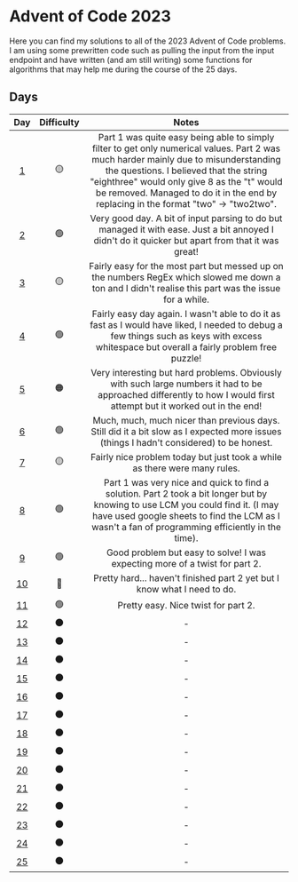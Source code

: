 # Advent of Code 2023
Here you can find my solutions to all of the 2023 Advent of Code problems.
I am using some prewritten code such as pulling the input from the input endpoint and have written (and am still writing) some functions for algorithms that may help me during the course of the 25 days.

## Days
| **Day** | **Difficulty** | **Notes** |
|:---:|:---:|:---:|
| [1](day1.js) | 🟡 | Part 1 was quite easy being able to simply filter to get only numerical values. Part 2 was much harder mainly due to misunderstanding the questions. I believed that the string "eighthree" would only give 8 as the "t" would be removed. Managed to do it in the end by replacing in the format "two" -> "two2two". |
| [2](day2.js) | 🟢 | Very good day. A bit of input parsing to do but managed it with ease. Just a bit annoyed I didn't do it quicker but apart from that it was great! |
| [3](day3.js) | 🟡 | Fairly easy for the most part but messed up on the numbers RegEx which slowed me down a ton and I didn't realise this part was the issue for a while. |
| [4](day4.js) | 🟢 | Fairly easy day again. I wasn't able to do it as fast as I would have liked, I needed to debug a few things such as keys with excess whitespace but overall a fairly problem free puzzle! |
| [5](day5.js) | 🟠 | Very interesting but hard problems. Obviously with such large numbers it had to be approached differently to how I would first attempt but it worked out in the end! |
| [6](day6.js) | 🟢 | Much, much, much nicer than previous days. Still did it a bit slow as I expected more issues (things I hadn't considered) to be honest. |
| [7](day7.js) | 🟡 | Fairly nice problem today but just took a while as there were many rules. |
| [8](day8.js) | 🟢 | Part 1 was very nice and quick to find a solution. Part 2 took a bit longer but by knowing to use LCM you could find it. (I may have used google sheets to find the LCM as I wasn't a fan of programming efficiently in the time). |
| [9](day9.js) | 🟢 | Good problem but easy to solve! I was expecting more of a twist for part 2. |
| [10](day10.js) | 🔴 | Pretty hard... haven't finished part 2 yet but I know what I need to do. |
| [11](day11.js) | 🟢 | Pretty easy. Nice twist for part 2. |
| [12](day12.js) | ⚫ | - |
| [13](day13.js) | ⚫ | - |
| [14](day14.js) | ⚫ | - |
| [15](day15.js) | ⚫ | - |
| [16](day16.js) | ⚫ | - |
| [17](day17.js) | ⚫ | - |
| [18](day18.js) | ⚫ | - |
| [19](day19.js) | ⚫ | - |
| [20](day20.js) | ⚫ | - |
| [21](day21.js) | ⚫ | - |
| [22](day22.js) | ⚫ | - |
| [23](day23.js) | ⚫ | - |
| [24](day24.js) | ⚫ | - |
| [25](day25.js) | ⚫ | - |